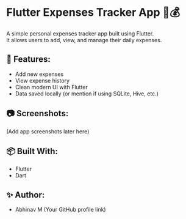 # Flutter Expenses Tracker App 📱💰

A simple personal expenses tracker app built using Flutter.  
It allows users to add, view, and manage their daily expenses.

## 📌 Features:
- Add new expenses
- View expense history
- Clean modern UI with Flutter
- Data saved locally (or mention if using SQLite, Hive, etc.)

## 📷 Screenshots:
(Add app screenshots later here)

## 📦 Built With:
- Flutter
- Dart

## ✨ Author:
- Abhinav M (Your GitHub profile link)


